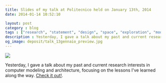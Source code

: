 ```yaml
---
title: Slides of my talk at Politecnico held on January 13th, 2014
date: 2014-01-14 10:52:10

layout: post
category : blog 
tags : ["research", "statement", "design", "space", "exploration", "modeling"] 
description : Yesterday, I gave a talk about my past and current research interests in computer modeling and architecture, focusing on the lessons I've learned along the way. Check it out!
og_image: deposit/talk_13gennaio_preview.jpg
---
```



<a href="http://www.vittoriozaccaria.net/deposit/140113_presentazione_politecnico.pdf"> 
    <img class="center" src="http://www.vittoriozaccaria.net/deposit/talk_13gennaio_preview.jpg"></img>
</a>


Yesterday, I gave a talk about my past and current research interests in computer modeling and architecture, focusing on the lessons I've learned along the way. [Check it out!](http://www.vittoriozaccaria.net/deposit/140113_presentazione_politecnico.pdf).